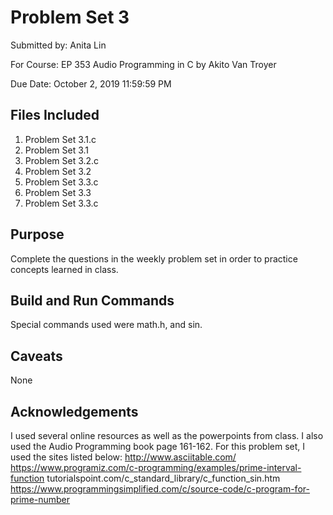 # Problem Set 3
Submitted by: Anita Lin

For Course: EP 353 Audio Programming in C by Akito Van Troyer

Due Date: October 2, 2019 11:59:59 PM

## Files Included
1. Problem Set 3.1.c
2. Problem Set 3.1
3. Problem Set 3.2.c
4. Problem Set 3.2
5. Problem Set 3.3.c
6. Problem Set 3.3
7. Problem Set 3.3.c

## Purpose
Complete the questions in the weekly problem set in order to practice concepts learned in class.

## Build and Run Commands
Special commands used were math.h, and sin.

## Caveats
None

## Acknowledgements
I used several online resources as well as the powerpoints from class. I also used the Audio Programming book page 161-162.
For this problem set, I used the sites listed below:
http://www.asciitable.com/
https://www.programiz.com/c-programming/examples/prime-interval-function
tutorialspoint.com/c_standard_library/c_function_sin.htm
https://www.programmingsimplified.com/c/source-code/c-program-for-prime-number
